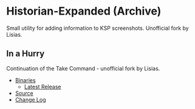 # Historian-Expanded (Archive)

Small utility for adding information to KSP screenshots. Unofficial fork by Lisias.


## In a Hurry

Continuation of the Take Command - unofficial fork by Lisias.

* [Binaries](./Archive)
	* [Latest Release](https://github.com/net-lisias-kspu/Historian-Expanded/releases)
* [Source](https://github.com/net-lisias-kspu/Historian-Expanded)
* [Change Log](./CHANGE_LOG.md)
